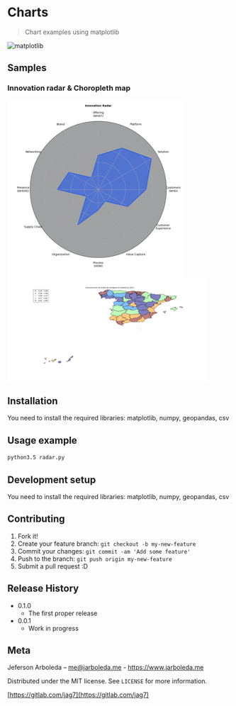 # Charts
> Chart examples using matplotlib

<!-- [![NPM Version][npm-image]][npm-url]
[![Build Status][travis-image]][travis-url]
[![Downloads Stats][npm-downloads]][npm-url] --> 

![matplotlib](http://matplotlib.org/_static/logo2.svg)

## Samples
### Innovation radar & Choropleth map
<img alt="innovation radar" src="/samples/innovation_radar.png" width="400"><img alt="Choropleth map" src="/samples/choropleth.png" width="450">
<!--![Choropleth map](/samples/choropleth.png)-->

## Installation

You need to install the required libraries: matplotlib, numpy, geopandas, csv

## Usage example

```sh
python3.5 radar.py
```

## Development setup

You need to install the required libraries: matplotlib, numpy, geopandas, csv

## Contributing

1. Fork it!
2. Create your feature branch: `git checkout -b my-new-feature`
3. Commit your changes: `git commit -am 'Add some feature'`
4. Push to the branch: `git push origin my-new-feature`
5. Submit a pull request :D

## Release History

* 0.1.0
    * The first proper release
* 0.0.1
    * Work in progress

## Meta

Jeferson Arboleda – me@jarboleda.me - https://www.jarboleda.me

Distributed under the MIT license. See ``LICENSE`` for more information.

[https://gitlab.com/jag7](https://gitlab.com/jag7)

[npm-image]: https://img.shields.io/npm/v/datadog-metrics.svg?style=flat-square
[npm-url]: https://npmjs.org/package/datadog-metrics
[npm-downloads]: https://img.shields.io/npm/dm/datadog-metrics.svg?style=flat-square
[travis-image]: https://img.shields.io/travis/dbader/node-datadog-metrics/master.svg?style=flat-square
[travis-url]: https://travis-ci.org/dbader/node-datadog-metrics
